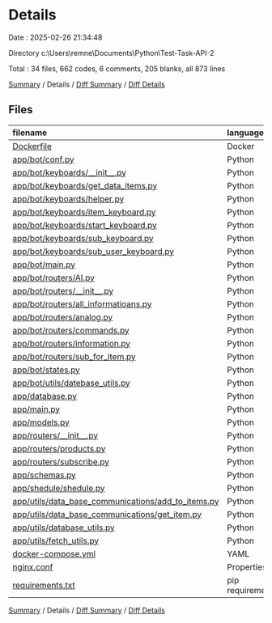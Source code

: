 # Details

Date : 2025-02-26 21:34:48

Directory c:\\Users\\remne\\Documents\\Python\\Test-Task-API-2

Total : 34 files,  662 codes, 6 comments, 205 blanks, all 873 lines

[Summary](results.md) / Details / [Diff Summary](diff.md) / [Diff Details](diff-details.md)

## Files
| filename | language | code | comment | blank | total |
| :--- | :--- | ---: | ---: | ---: | ---: |
| [Dockerfile](/Dockerfile) | Docker | 6 | 0 | 4 | 10 |
| [app/bot/conf.py](/app/bot/conf.py) | Python | 16 | 0 | 2 | 18 |
| [app/bot/keyboards/\_\_init\_\_.py](/app/bot/keyboards/__init__.py) | Python | 6 | 0 | 2 | 8 |
| [app/bot/keyboards/get\_data\_items.py](/app/bot/keyboards/get_data_items.py) | Python | 9 | 0 | 3 | 12 |
| [app/bot/keyboards/helper.py](/app/bot/keyboards/helper.py) | Python | 7 | 0 | 3 | 10 |
| [app/bot/keyboards/item\_keyboard.py](/app/bot/keyboards/item_keyboard.py) | Python | 16 | 0 | 3 | 19 |
| [app/bot/keyboards/start\_keyboard.py](/app/bot/keyboards/start_keyboard.py) | Python | 7 | 0 | 3 | 10 |
| [app/bot/keyboards/sub\_keyboard.py](/app/bot/keyboards/sub_keyboard.py) | Python | 7 | 0 | 3 | 10 |
| [app/bot/keyboards/sub\_user\_keyboard.py](/app/bot/keyboards/sub_user_keyboard.py) | Python | 0 | 0 | 1 | 1 |
| [app/bot/main.py](/app/bot/main.py) | Python | 16 | 0 | 11 | 27 |
| [app/bot/routers/AI.py](/app/bot/routers/AI.py) | Python | 8 | 0 | 5 | 13 |
| [app/bot/routers/\_\_init\_\_.py](/app/bot/routers/__init__.py) | Python | 14 | 0 | 2 | 16 |
| [app/bot/routers/all\_informatioans.py](/app/bot/routers/all_informatioans.py) | Python | 36 | 0 | 8 | 44 |
| [app/bot/routers/analog.py](/app/bot/routers/analog.py) | Python | 18 | 0 | 7 | 25 |
| [app/bot/routers/commands.py](/app/bot/routers/commands.py) | Python | 20 | 0 | 10 | 30 |
| [app/bot/routers/information.py](/app/bot/routers/information.py) | Python | 62 | 0 | 18 | 80 |
| [app/bot/routers/sub\_for\_item.py](/app/bot/routers/sub_for_item.py) | Python | 31 | 0 | 7 | 38 |
| [app/bot/states.py](/app/bot/states.py) | Python | 15 | 0 | 4 | 19 |
| [app/bot/utils/datebase\_utils.py](/app/bot/utils/datebase_utils.py) | Python | 0 | 0 | 1 | 1 |
| [app/database.py](/app/database.py) | Python | 14 | 2 | 8 | 24 |
| [app/main.py](/app/main.py) | Python | 19 | 0 | 10 | 29 |
| [app/models.py](/app/models.py) | Python | 16 | 0 | 8 | 24 |
| [app/routers/\_\_init\_\_.py](/app/routers/__init__.py) | Python | 0 | 0 | 1 | 1 |
| [app/routers/products.py](/app/routers/products.py) | Python | 23 | 0 | 11 | 34 |
| [app/routers/subscribe.py](/app/routers/subscribe.py) | Python | 18 | 0 | 8 | 26 |
| [app/schemas.py](/app/schemas.py) | Python | 12 | 0 | 6 | 18 |
| [app/shedule/shedule.py](/app/shedule/shedule.py) | Python | 28 | 0 | 9 | 37 |
| [app/utils/data\_base\_communications/add\_to\_items.py](/app/utils/data_base_communications/add_to_items.py) | Python | 29 | 0 | 8 | 37 |
| [app/utils/data\_base\_communications/get\_item.py](/app/utils/data_base_communications/get_item.py) | Python | 33 | 0 | 9 | 42 |
| [app/utils/database\_utils.py](/app/utils/database_utils.py) | Python | 31 | 4 | 15 | 50 |
| [app/utils/fetch\_utils.py](/app/utils/fetch_utils.py) | Python | 40 | 0 | 8 | 48 |
| [docker-compose.yml](/docker-compose.yml) | YAML | 43 | 0 | 3 | 46 |
| [nginx.conf](/nginx.conf) | Properties | 15 | 0 | 3 | 18 |
| [requirements.txt](/requirements.txt) | pip requirements | 47 | 0 | 1 | 48 |

[Summary](results.md) / Details / [Diff Summary](diff.md) / [Diff Details](diff-details.md)